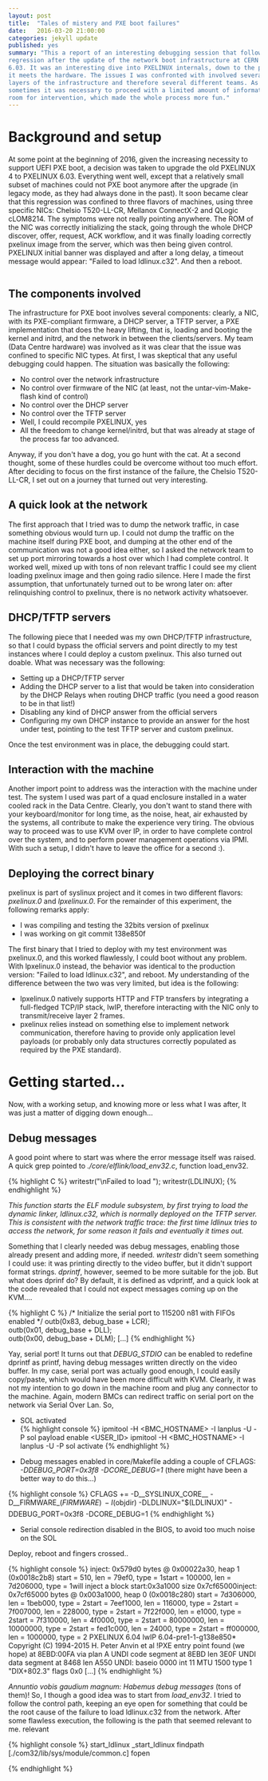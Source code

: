 ```yaml
---
layout: post
title:  "Tales of mistery and PXE boot failures"
date:   2016-03-20 21:00:00
categories: jekyll update
published: yes
summary: "This a report of an interesting debugging session that followed an important
regression after the update of the network boot infrastructure at CERN to PXELINUX
6.03. It was an interesting dive into PXELINUX internals, down to the point where
it meets the hardware. The issues I was confronted with involved several different
layers of the infrastructure and therefore several different teams. As a consequence,
sometimes it was necessary to proceed with a limited amount of information and reduced
room for intervention, which made the whole process more fun."
---
```


Background and setup
=======
At some point at the beginning of 2016, given the increasing necessity to support
UEFI PXE boot, a decision was taken to upgrade the old PXELINUX 4
to PXELINUX 6.03. Everything went well, except that a relatively small subset of
machines could not PXE boot anymore after the upgrade (in legacy mode, as they had
always done in the past). It soon became clear that this regression was confined
to three flavors of machines, using three specific NICs: Chelsio T520-LL-CR,
Mellanox ConnectX-2 and QLogic cLOM8214. The symptoms were not really pointing
anywhere. The ROM of the NIC was correctly initializing the stack, going through
the whole DHCP discover, offer, request, ACK workflow, and it was finally loading
correctly pxelinux image from the server, which was then being given control.
PXELINUX initial banner was displayed and after a long delay, a timeout message
would appear: "Failed to load ldlinux.c32". And then a reboot.

<p align="center">
<a id="single_image" href="/img/pxe_timeout.png"><img src="/img/pxe_timeout.png" alt=""/></a>
</p>


The components involved
------
The infrastructure for PXE boot involves several components: clearly, a NIC,
with its PXE-compliant firmware, a DHCP server, a TFTP server, a PXE implementation
that does the heavy lifting, that is, loading and booting the kernel and initrd,
and the network in between the clients/servers. My team (Data Centre hardware)
was involved as it was clear that the issue was confined to specific NIC types.
At first, I was skeptical that any useful debugging could happen. The situation
was basically the following:

* No control over the network infrastructure
* No control over firmware of the NIC (at least, not the untar-vim-Make-flash
kind of control)
* No control over the DHCP server
* No control over the TFTP server
* Well, I could recompile PXELINUX, yes
* All the freedom to change kernel/initrd, but that was already at stage of the
process far too advanced.

Anyway, if you don't have a dog, you go hunt with the cat. At a second thought,
some of these hurdles could be overcome without too much effort. After deciding
to focus on the first instance of the failure, the Chelsio T520-LL-CR, I set out
on a journey that turned out very interesting.


A quick look at the network
------
The first approach that I tried was to dump the network traffic, in case something
obvious would turn up. I could not dump the traffic on the machine itself during
PXE boot, and dumping at the other end of the communication was not a good idea
either, so I asked the network team to set up port mirroring towards a host over
which I had complete control. It worked well, mixed up with tons of non relevant
traffic I could see my client loading pxelinux image and then going radio silence.
Here I made the first assumption, that unfortunately turned out to be wrong later on:
after relinquishing control to pxelinux, there is no network activity whatsoever.

DHCP/TFTP servers
------
The following piece that I needed was my own DHCP/TFTP infrastructure, so that
I could bypass the official servers and point directly to my test instances where
I could deploy a custom pxelinux. This also turned out doable. What was necessary was
the following:

* Setting up a DHCP/TFTP server
* Adding the DHCP server to a list that would be taken into consideration by
the DHCP Relays when routing DHCP traffic (you need a good reason to be in that
list!)
* Disabling any kind of DHCP answer from the official servers
* Configuring my own DHCP instance to provide an answer for the host under
test, pointing to the test TFTP server and custom pxelinux.

Once the test environment was in place, the debugging could start.



Interaction with the machine
------
Another import point to address was the interaction with the machine under test.
The system I used was part of a quad enclosure installed in a water cooled rack
in the Data Centre. Clearly, you don't want to stand there with your keyboard/monitor
for long time, as the noise, heat, air exhausted by the systems, all contribute
to make the experience very tiring. The obvious way to proceed was to use KVM over
IP, in order to have complete control over the system, and to perform power
management operations via IPMI. With such a setup, I didn't have to leave the office
for a second :).


Deploying the correct binary
------
pxelinux is part of syslinux project and it comes in two different flavors:
*pxelinux.0* and *lpxelinux.0*.
For the remainder of this experiment, the following remarks apply:

* I was compiling and testing the 32bits version of pxelinux
* I was working on git commit 138e850f

The first binary that I tried to deploy with my test environment was pxelinux.0,
and this worked flawlessly, I could boot without any problem. With lpxelinux.0 instead, the
behavior was identical to the production version: "Failed to load ldlinux.c32",
and reboot. My understanding of the difference between the two was very limited, but
idea is the following:

* lpxelinux.0 natively supports HTTP and FTP transfers by integrating
a full-fledged TCP/IP stack, lwIP, therefore interacting with the NIC only to 
transmit/receive layer 2 frames. 
* pxelinux relies instead on something else to implement network communication,
therefore having to provide only application level payloads (or probably only 
data structures correctly populated as required by the PXE standard).


Getting started...
=======

Now, with a working setup, and knowing more or less what I was after, It was just
a matter of digging down enough...


Debug messages
------
A good point where to start was where the error message itself was raised.
A quick grep pointed to *./core/elflink/load_env32.c*, function load_env32. 

{% highlight C %}
    writestr("\nFailed to load ");
    writestr(LDLINUX);
{% endhighlight %}

<i>This function starts the ELF module subsystem, by first trying to load the dynamic 
linker, ldlinux.c32, which is normally deployed on the TFTP server. This is consistent 
with the network traffic trace: the first time ldlinux tries to access the network, 
for some reason it fails and eventually it times out.</i>

Something that I clearly needed was debug messages, enabling those already present and adding more, if needed. 
*writestr* didn't seem something I could use: it was printing directly to the video buffer, 
but it didn't support format strings. *dprintf*, however, seemed to be more suitable
for the job. But what does dprinf do? By default, it is defined as vdprintf, and
a quick look at the code revealed that I could not expect messages coming up on
the KVM....

{% highlight C %}
    /* Initialize the serial port to 115200 n81 with FIFOs enabled */ 
    outb(0x83, debug_base + LCR);                                                  
    outb(0x01, debug_base + DLL);                                                  
    outb(0x00, debug_base + DLM); 
    [...]
{% endhighlight %}


Yay, serial port! It turns out that *DEBUG_STDIO* can be enabled to redefine dprintf
as printf, having debug messages written directly on the video buffer. In my case,
serial port was actually good enough, I could easily copy/paste, which would
have been more difficult with KVM. Clearly, it was not my intention to go
down in the machine room and plug any connector to the machine. Again, modern
BMCs can redirect traffic on serial port on the network via Serial Over Lan. So,

* SOL activated  
{% highlight console %}
ipmitool -H <BMC_HOSTNAME> -I lanplus -U <USERNAME> -P <PASSWORD> sol payload enable <LANCHANNEL> <USER_ID>
ipmitool -H <BMC_HOSTNAME> -I lanplus -U <USERNAME> -P <PASSWORD> sol activate
{% endhighlight %}

* Debug messages enabled in core/Makefile adding a couple of CFLAGS: *-DDEBUG_PORT=0x3f8* *-DCORE_DEBUG=1*
(there might have been a better way to do this...)

{% highlight console %}
    CFLAGS += -D__SYSLINUX_CORE__ -D__FIRMWARE_$(FIRMWARE)__ \
              -I$(objdir) -DLDLINUX=\"$(LDLINUX)\" 
              -DDEBUG_PORT=0x3f8 -DCORE_DEBUG=1
{% endhighlight %}
* Serial console redirection disabled in the BIOS, to avoid too much noise on the 
SOL

Deploy, reboot and fingers crossed..

{% highlight console %}
 inject: 0x579d0 bytes @ 0x00022a30, heap 1 (0x0018c2b8)
 start = 510, len = 79ef0, type = 1start = 100000, len = 7d206000, type = 1will inject a block start:0x3a1000 size 0x7cf65000inject: 0x7cf65000 bytes @ 0x003a1000, heap 0 (0x0018c280)
 start = 7d306000, len = 1beb000, type = 2start = 7eef1000, len = 116000, type = 2start = 7f007000, len = 228000, type = 2start = 7f22f000, len = e1000, type = 2start = 7f310000, len = 4f0000, type = 2start = 80000000, len = 10000000, type = 2start = fed1c000, len = 24000, type = 2start = ff000000, len = 1000000, type = 2
 PXELINUX 6.04 lwIP 6.04-pre1-1-g138e850* Copyright (C) 1994-2015 H. Peter Anvin et al
 !PXE entry point found (we hope) at 8EBD:00FA via plan A
 UNDI code segment at 8EBD len 3E0F
 UNDI data segment at 8468 len A550
 UNDI: baseio 0000 int 11 MTU 1500 type 1 "DIX+802.3" flags 0x0
 [...]
{% endhighlight %}

<i>Annuntio vobis gaudium magnum: Habemus debug messages</i> (tons of them)!
So, I though a good idea was to start from *load_env32*. I tried to follow the control
path, keeping an eye open for something that could be the root cause of the 
failure to load ldlinux.c32 from the network. After some flawless execution, 
the following is the path that seemed relevant to me.
relevant

{% highlight console %}
start_ldlinux
 _start_ldlinux
  findpath [./com32/lib/sys/module/common.c]
   fopen


{% endhighlight %}


















